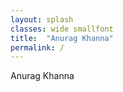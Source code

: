 ```yaml
---
layout: splash
classes: wide smallfont
title:  "Anurag Khanna"
permalink: /
---
```


Anurag Khanna  